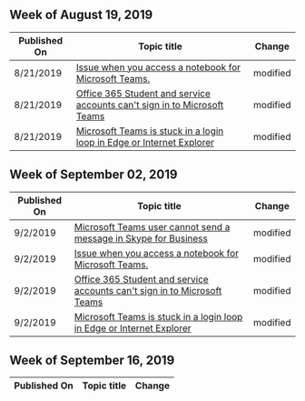 ﻿<!-- This file is generated automatically each week. Changes made to this file will be overwritten.-->



## Week of August 19, 2019


| Published On |Topic title | Change |
|------|------------|--------|
| 8/21/2019 | [Issue when you access a notebook for Microsoft Teams.](/microsoftteams/troubleshoot/teams-onenote-integration/issue-access-notebook) | modified |
| 8/21/2019 | [Office 365 Student and service accounts can't sign in to Microsoft Teams](/microsoftteams/troubleshoot/teams-sign-in/office-365-accounts-cannot-sign-in) | modified |
| 8/21/2019 | [Microsoft Teams is stuck in a login loop in Edge or Internet Explorer](/microsoftteams/troubleshoot/teams-sign-in/sign-in-loop) | modified |


## Week of September 02, 2019


| Published On |Topic title | Change |
|------|------------|--------|
| 9/2/2019 | [Microsoft Teams user cannot send a message in Skype for Business](/microsoftteams/troubleshoot/teams-im-presence/teams-user-not-send-message-in-sfb) | modified |
| 9/2/2019 | [Issue when you access a notebook for Microsoft Teams.](/microsoftteams/troubleshoot/teams-onenote-integration/issue-access-notebook) | modified |
| 9/2/2019 | [Office 365 Student and service accounts can't sign in to Microsoft Teams](/microsoftteams/troubleshoot/teams-sign-in/office-365-accounts-cannot-sign-in) | modified |
| 9/2/2019 | [Microsoft Teams is stuck in a login loop in Edge or Internet Explorer](/microsoftteams/troubleshoot/teams-sign-in/sign-in-loop) | modified |


## Week of September 16, 2019


| Published On |Topic title | Change |
|------|------------|--------|
